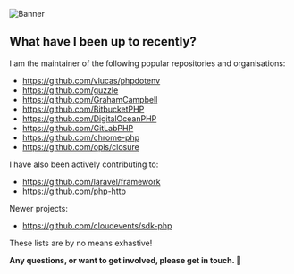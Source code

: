 ![Banner](https://user-images.githubusercontent.com/2829600/129493318-a91a5f4f-4b02-4166-ac2f-b558cabd2fc9.png)

## What have I been up to recently?

I am the maintainer of the following popular repositories and organisations:

* https://github.com/vlucas/phpdotenv
* https://github.com/guzzle
* https://github.com/GrahamCampbell
* https://github.com/BitbucketPHP
* https://github.com/DigitalOceanPHP
* https://github.com/GitLabPHP
* https://github.com/chrome-php
* https://github.com/opis/closure

I have also been actively contributing to:

* https://github.com/laravel/framework
* https://github.com/php-http

Newer projects:

* https://github.com/cloudevents/sdk-php

These lists are by no means exhastive!

**Any questions, or want to get involved, please get in touch. 🐘**
